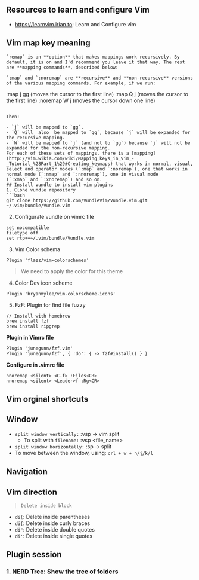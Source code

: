 ## Resources to learn and configure Vim
- https://learnvim.irian.to: Learn and Configure vim 
## Vim map key meaning
```
`remap` is an **option** that makes mappings work recursively. By default, it is on and I'd recommend you leave it that way. The rest are **mapping commands**, described below:

`:map` and `:noremap` are **recursive** and **non-recursive** versions of the various mapping commands. For example, if we run:

```
:map j gg           (moves the cursor to the first line)
:map Q j            (moves the cursor to the first line)
:noremap W j        (moves the cursor down one line)
```

Then:

- `j` will be mapped to `gg`.
- `Q` will _also_ be mapped to `gg`, because `j` will be expanded for the recursive mapping.
- `W` will be mapped to `j` (and not to `gg`) because `j` will not be expanded for the non-recursive mapping.
For each of these sets of mappings, there is a [mapping](http://vim.wikia.com/wiki/Mapping_keys_in_Vim_-_Tutorial_%28Part_1%29#Creating_keymaps) that works in normal, visual, select and operator modes (`:map` and `:noremap`), one that works in normal mode (`:nmap` and `:nnoremap`), one in visual mode (`:xmap` and `:xnoremap`) and so on.
## Install vundle to install vim plugins
1. Clone vundle repository
```bash
git clone https://github.com/VundleVim/Vundle.vim.git ~/.vim/bundle/Vundle.vim
```
2. Configurate vundle on vimrc file
```text
set nocompatible
filetype off
set rtp+=~/.vim/bundle/Vundle.vim
```
3. Vim Color schema
```text
Plugin 'flazz/vim-colorschemes'
```
> We need to apply the color for this theme
4. Color Dev icon scheme
```text
Plugin 'bryanmylee/vim-colorscheme-icons'
```
5. FzF: Plugin for find file fuzzy
```text
// Install with homebrew
brew install fzf
brew install ripgrep
```
**Plugin in Vimrc file**
```text
Plugin 'junegunn/fzf.vim'
Plugin 'junegunn/fzf', { 'do': { -> fzf#install() } }
```
**Configure in .vimrc file**
```text
nnoremap <silent> <C-f> :Files<CR>
nnoremap <silent> <Leader>f :Rg<CR>
```
## Vim orginal shortcuts
## Window
- `split window vertically:` :vsp -> vim split 
	- To split with `filename:` :vsp <file_name>
- `split window horizontally:` :sp -> split
- To move between the window, using: `crl + w + h/j/k/l`
## Navigation

## Vim direction
> `Delete inside block`
- `di(`: Delete inside parentheses
- `di{`: Delete inside curly braces
- `di"`: Delete inside double quotes
- `di'`: Delete inside single quotes
## Plugin session
### 1. NERD Tree: Show the tree of folders 

